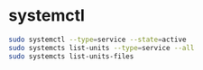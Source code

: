 # systemctl

```sh
sudo systemctl --type=service --state=active
sudo systemcts list-units --type=service --all
sudo systemcts list-units-files
```
